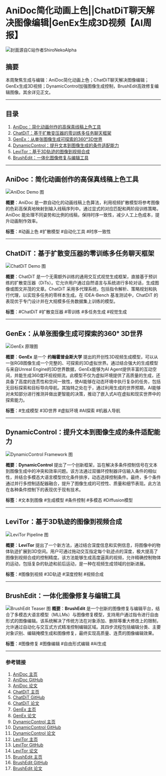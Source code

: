 # AniDoc简化动画上色||ChatDiT聊天解决图像编辑|GenEx生成3D视频【AI周报】

![封面源自C站作者ShiroNekoAlpha](https://image.civitai.com/xG1nkqKTMzGDvpLrqFT7WA/18c08401-31c6-4737-a8f6-cc937016cb91/original=true,quality=90/46150617.jpeg)

## 摘要  

本周聚焦生成与编辑：AniDoc简化动画上色；ChatDiT聊天解决图像编辑；GenEx生成3D视频；DynamicControl加强图像生成控制，BrushEdit高效修复编辑图像。其余详见正文。

---

## 目录

1. [AniDoc：简化动画创作的高保真线稿上色工具](#AniDoc：简化动画创作的高保真线稿上色工具)
2. [ChatDiT：基于扩散变压器的零训练多任务聊天框架](#ChatDiT：基于扩散变压器的零训练多任务聊天框架)
3. [GenEx：从单张图像生成可探索的360°3D世界](#GenEx：从单张图像生成可探索的360°3D世界)
4. [DynamicControl：提升文本到图像生成的条件适配能力](#DynamicControl：提升文本到图像生成的条件适配能力)
5. [LeviTor：基于3D轨迹的图像到视频合成](#LeviTor：基于3D轨迹的图像到视频合成)
6. [BrushEdit：一体化图像修复与编辑工具](#BrushEdit：一体化图像修复与编辑工具)

---

## AniDoc：简化动画创作的高保真线稿上色工具

![AniDoc Demo 图](https://github.com/yihao-meng/AniDoc/raw/main/figure/showcases/image35.gif)

**概要**：AniDoc 是一款自动化的动画线稿上色算法，利用视频扩散模型将参考图像的色彩高保真地映射到输入线稿序列中。通过显式的对应匹配和两阶段训练策略，AniDoc 能处理不同姿势和比例的线稿，保持时序一致性，减少人工上色成本，提升动画制作效率。

**标签**：#动画上色 #扩散模型 #自动化工具 #时序一致性

---

## ChatDiT：基于扩散变压器的零训练多任务聊天框架

![ChatDiT Demo 图](https://img.alicdn.com/imgextra/i2/O1CN01jSedtc1tuBy4mbc6C_!!6000000005961-0-tps-4104-5229.jpg)

**概要**：ChatDiT 是一个无需额外训练的通用交互式视觉生成框架，直接基于预训练的扩散变压器（DiTs）。它允许用户通过自然语言与系统进行多轮对话，生成图像或图文并茂的文章。ChatDiT 采用多代理系统，包括指令解析、策略规划和执行代理，以实现多任务的零样本生成。在 IDEA-Bench 基准测试中，ChatDiT 的表现优于专门设计并在大规模多任务数据集上训练的模型。

**标签**：#ChatDiT #扩散变压器 #零训练 #多任务生成 #视觉生成

---

## GenEx：从单张图像生成可探索的360° 3D世界

![GenEx 原理图](https://arxiv.org/html/2412.09624v3/x3.png)

**概要**：**GenEx** 是一个 **约翰霍普金斯大学** 提出的开创性3D视频生成模型，可以从一张RGB图像生成一个完整的、可探索的3D虚拟世界。通过结合强大的生成模型与来自Unreal Engine的3D世界数据，GenEx能够为AI Agent提供丰富的互动空间，并能生成360度环视视频流。此模型不仅为虚拟环境提供了高质量的生成，还具备了高度的连贯性和空间一致性，使AI能够在动态环境中执行复杂的任务，包括无目标探索和目标导向导航。其独特之处在于，通过利用生成的世界预期，AI能够对未知部分进行推测并做出更智能的决策，推动了嵌入式AI在虚拟和现实世界中的探索能力。

**标签**：#生成模型 #3D世界 #虚拟环境 #AI探索 #机器人导航

---

## DynamicControl：提升文本到图像生成的条件适配能力

![DynamicControl Framework 图](https://hithqd.github.io/projects/Dynamiccontrol/static/images/framework.png)

**概要**：**DynamicControl** 提出了一个创新框架，旨在解决多条件控制信号在文本到图像生成中的冲突和效率问题。该方法通过双循环控制器评估输入条件的相似性，并结合多模态大语言模型优化条件排序，动态选择控制条件。最终，多个条件通过并行多控制适配器融合，提升了图像生成的可控性、质量和细节表现。此方法在各种条件控制下的表现优于现有技术。

**标签**：#文本到图像 #生成模型 #条件控制 #多模态 #Diffusion模型

---

## LeviTor：基于3D轨迹的图像到视频合成

![LeviTor Pipeline 图](https://arxiv.org/html/2412.15214v1/x4.png)

**概要**：**LeviTor** 提出了一个新方法，通过结合深度信息和实例信息，将图像中的物体轨迹扩展到3D空间。用户可通过拖动交互指定每个轨迹点的深度，极大提高了图像到视频合成的控制精度。该方法能够生成高度逼真的视频，允许精确控制物体的运动，包括复杂的轨迹和前后运动，是一种在视频生成领域的创新进展。

**标签**：#图像到视频 #3D轨迹 #深度控制 #视频合成

---

## BrushEdit：一体化图像修复与编辑工具

![BrushEdit Teaser 图](https://liyaowei-stu.github.io/project/BrushEdit/assets/teaser/teaser.png)
**概要**：**BrushEdit** 是一个创新的图像修复与编辑平台，结合了多模态大语言模型（MLLMs）与图像修复模型，支持用户通过指令进行自由形式的图像编辑。该系统解决了传统方法在对象添加、删除等重大修改上的限制，允许通过自动化与交互式方式精准控制编辑区域。其四步流程包括编辑分类、主要对象识别、编辑掩模生成和图像修复，最终实现高质量、连贯的图像编辑效果。

**标签**：#图像修复 #图像编辑 #自由形式编辑 #AI生成

---

### **参考链接**

1. [AniDoc 主页](https://yihao-meng.github.io/AniDoc_demo/)
2. [AniDoc GitHub](https://github.com/yihao-meng/AniDoc)
3. [AniDoc 论文](https://arxiv.org/pdf/2412.14173)
4. [ChatDiT 主页](https://ali-vilab.github.io/ChatDiT-Page/)
5. [ChatDiT GitHub](https://github.com/ali-vilab/ChatDiT)
6. [ChatDiT 论文](https://arxiv.org/pdf/2412.12571)
7. [GenEx 主页](https://www.genex.world)
8. [GenEx 论文](https://arxiv.org/pdf/2412.09624)
9. [DynamicControl 主页](https://hithqd.github.io/projects/Dynamiccontrol/)
10. [DynamicControl GitHub](https://github.com/hithqd/DynamicControl)
11. [DynamicControl 论文](https://arxiv.org/html/2412.03255v1)
12. [LeviTor 主页](https://ppetrichor.github.io/levitor.github.io/)
13. [LeviTor GitHub](https://github.com/qiuyu96/LeviTor)
14. [LeviTor 论文](https://arxiv.org/html/2412.15214v1)
15. [BrushEdit 主页](https://liyaowei-stu.github.io/project/BrushEdit/)
16. [BrushEdit GitHub](https://github.com/TencentARC/BrushEdit)
17. [BrushEdit 论文](https://arxiv.org/html/2412.10316v2)
